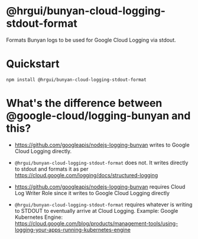 # @hrgui/bunyan-cloud-logging-stdout-format

Formats Bunyan logs to be used for Google Cloud Logging via stdout.

# Quickstart

```
npm install @hrgui/bunyan-cloud-logging-stdout-format
```

# What's the difference between @google-cloud/logging-bunyan and this?

- https://github.com/googleapis/nodejs-logging-bunyan writes to Google Cloud Logging directly.
- `@hrgui/bunyan-cloud-logging-stdout-format` does not. It writes directly to stdout and formats it as per https://cloud.google.com/logging/docs/structured-logging

- https://github.com/googleapis/nodejs-logging-bunyan requires Cloud Log Writer Role since it writes to Google Cloud Logging directly
- `@hrgui/bunyan-cloud-logging-stdout-format` requires whatever is writing to STDOUT to eventually arrive at Cloud Logging. Example: Google Kubernetes Engine: https://cloud.google.com/blog/products/management-tools/using-logging-your-apps-running-kubernetes-engine

